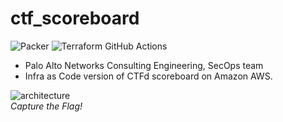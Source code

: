 # ctf_scoreboard

![Packer](https://github.com/wwce/ctf_scoreboard/workflows/Packer/badge.svg?branch=master)
![Terraform GitHub Actions](https://github.com/wwce/ctf_scoreboard/workflows/Terraform%20GitHub%20Actions/badge.svg?branch=master)

- Palo Alto Networks Consulting Engineering, SecOps team
- Infra as Code version of CTFd scoreboard on Amazon AWS.

![architecture](https://github.com/wwce/ctf_scoreboard/blob/master/docs/secops_ctf_scoreboard_topology.jpg)<br>*Capture the Flag!*
